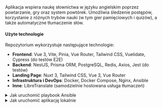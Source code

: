 Aplikacja wspiera naukę słownictwa w języku angielskim poprzez powtarzanie, gry oraz system powtórek. Umożliwia śledzenie postępów, korzystanie z różnych trybów nauki (w tym gier pamięciowych i quizów), a także automatyczne tłumaczenie słów.

#### Użyte technologie

Repozytorium wykorzystuje następujące technologie:

- **Frontend**: Vue 3, Vite, Pinia, Vue Router, Tailwind CSS, Vuelidate, Cypress (do testów E2E)
- **Backend**: NestJS, Prisma ORM, PostgreSQL, Redis, Axios, Jest (do testów)
- **Landing Page**: Nuxt 3, Tailwind CSS, Vue 3, Vue Router
- **Infrastruktura i DevOps**: Docker, Docker Compose, Nginx, Ansible
- **Inne**: LibreTranslate (samodzielnie hostowana usługa tłumaczeń)

<details>
<summary>Jak uruchomić playbook Ansible</summary>

Skonfiguruj inventory i zmienne:

- Edytuj `ansible/inventory.yml`, aby dopasować do konfiguracji serwera i projektu.
- Upewnij się, że masz plik `.env.yml` z wymaganymi sekretami i zmiennymi (zobacz `inventory.yml` jako odniesienie).

Uruchom playbook:

```bash
cd ansible
ansible-playbook -i inventory.yml playbook.yml --tags="setup"
```

</details>

<details>
<summary>Jak uruchomić aplikację lokalnie</summary>

#### Frontend

Zainstaluj zależności i skopiuj plik env

```bash
cd frontend
npm install
cp .env.example .env
```

Uruchom aplikację

```bash
npm run dev
```

#### Backend

Zainstaluj zależności i skopiuj plik env

```bash
cd backend
npm install
cp .env.example .env
```

Uruchom usługi docker compose i migracje bazy danych

```bash
npm run db:up

npm run db:setup
```

Uruchom aplikację

```bash
npm run start:dev
```

#### Landing page

Zainstaluj zależności i skopiuj plik env

```bash
cd landing
npm install
cp .env.example .env
```

Uruchom aplikację

```bash
npm run dev
```

</details>
